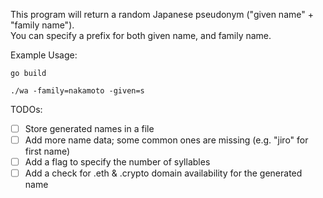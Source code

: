 This program will return a random Japanese pseudonym ("given name" + "family name").  
You can specify a prefix for both given name, and family name.

Example Usage:

```
go build

./wa -family=nakamoto -given=s
```

TODOs:  
- [ ] Store generated names in a file 
- [ ] Add more name data; some common ones are missing (e.g. "jiro" for first name) 
- [ ] Add a flag to specify the number of syllables 
- [ ] Add a check for .eth & .crypto domain availability for the generated name 
